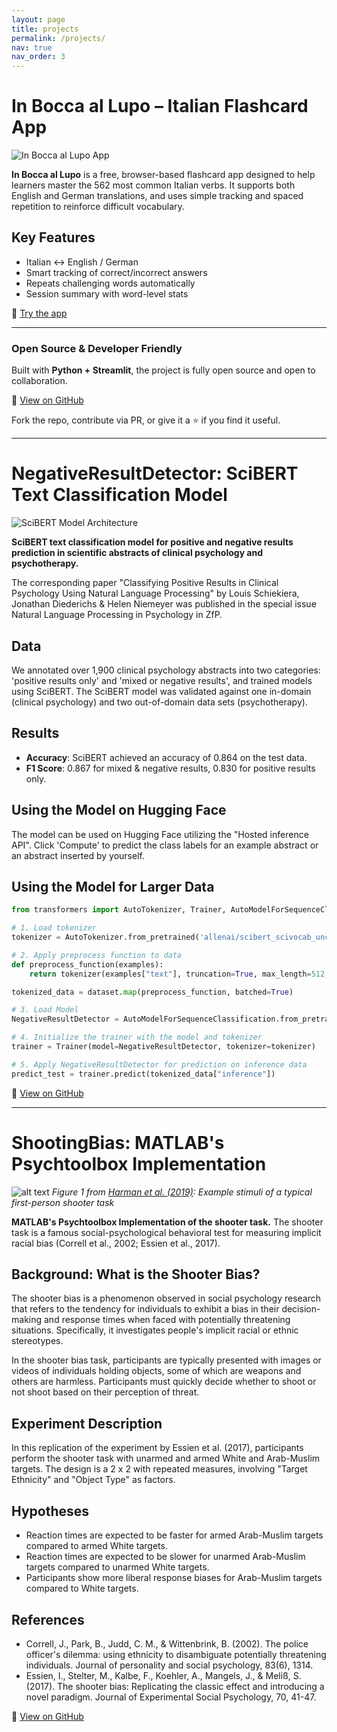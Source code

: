 ```yaml
---
layout: page
title: projects
permalink: /projects/
nav: true
nav_order: 3
---
```


# In Bocca al Lupo – Italian Flashcard App

![In Bocca al Lupo App](https://schiekiera.github.io/assets/img/projects/inbocaallupo.jpg)

**In Bocca al Lupo** is a free, browser-based flashcard app designed to help learners master the 562 most common Italian verbs. It supports both English and German translations, and uses simple tracking and spaced repetition to reinforce difficult vocabulary.

## Key Features
- Italian ↔ English / German
- Smart tracking of correct/incorrect answers
- Repeats challenging words automatically
- Session summary with word-level stats

🎯 [Try the app](https://inbocaallupo-9hvgzexhtsvwsanxjvfjd4.streamlit.app/)

---

### Open Source & Developer Friendly

Built with **Python + Streamlit**, the project is fully open source and open to collaboration.

📂 [View on GitHub](https://github.com/schiekiera/in_boca_al_lupo)

Fork the repo, contribute via PR, or give it a ⭐️ if you find it useful.

---

# NegativeResultDetector: SciBERT Text Classification Model

![SciBERT Model Architecture](https://schiekiera.github.io/assets/img/publication_preview/scibert.png)

**SciBERT text classification model for positive and negative results prediction in scientific abstracts of clinical psychology and psychotherapy.**

The corresponding paper "Classifying Positive Results in Clinical Psychology Using Natural Language Processing" by Louis Schiekiera, Jonathan Diederichs & Helen Niemeyer was published in the special issue Natural Language Processing in Psychology in ZfP.

## Data
We annotated over 1,900 clinical psychology abstracts into two categories: 'positive results only' and 'mixed or negative results', and trained models using SciBERT. The SciBERT model was validated against one in-domain (clinical psychology) and two out-of-domain data sets (psychotherapy).

## Results
- **Accuracy**: SciBERT achieved an accuracy of 0.864 on the test data.
- **F1 Score**: 0.867 for mixed & negative results, 0.830 for positive results only.

## Using the Model on Hugging Face
The model can be used on Hugging Face utilizing the "Hosted inference API". Click 'Compute' to predict the class labels for an example abstract or an abstract inserted by yourself.

## Using the Model for Larger Data
```python
from transformers import AutoTokenizer, Trainer, AutoModelForSequenceClassification

# 1. Load tokenizer
tokenizer = AutoTokenizer.from_pretrained('allenai/scibert_scivocab_uncased')

# 2. Apply preprocess function to data
def preprocess_function(examples):
    return tokenizer(examples["text"], truncation=True, max_length=512, padding='max_length')

tokenized_data = dataset.map(preprocess_function, batched=True)

# 3. Load Model
NegativeResultDetector = AutoModelForSequenceClassification.from_pretrained("ClinicalMetaScience/NegativeResultDetector")

# 4. Initialize the trainer with the model and tokenizer
trainer = Trainer(model=NegativeResultDetector, tokenizer=tokenizer)

# 5. Apply NegativeResultDetector for prediction on inference data
predict_test = trainer.predict(tokenized_data["inference"])
```


📂 [View on GitHub](https://github.com/ClinicalMetaScience/NegativeResultDetector)

---

# ShootingBias: MATLAB's Psychtoolbox Implementation

![alt text](https://www.frontiersin.org/files/Articles/483918/fpsyg-10-02140-HTML/image_m/fpsyg-10-02140-g001.jpg)
*Figure 1 from [Harman et al. (2019)](https://www.frontiersin.org/articles/10.3389/fpsyg.2019.02140/full): Example stimuli of a typical first-person shooter task*


**MATLAB's Psychtoolbox Implementation of the shooter task.** The shooter task is a famous social-psychological behavioral test for measuring implicit racial bias (Correll et al., 2002; Essien et al., 2017).

## Background: What is the Shooter Bias?
The shooter bias is a phenomenon observed in social psychology research that refers to the tendency for individuals to exhibit a bias in their decision-making and response times when faced with potentially threatening situations. Specifically, it investigates people's implicit racial or ethnic stereotypes.

In the shooter bias task, participants are typically presented with images or videos of individuals holding objects, some of which are weapons and others are harmless. Participants must quickly decide whether to shoot or not shoot based on their perception of threat.

## Experiment Description
In this replication of the experiment by Essien et al. (2017), participants perform the shooter task with unarmed and armed White and Arab-Muslim targets. The design is a 2 x 2 with repeated measures, involving "Target Ethnicity" and "Object Type" as factors.

## Hypotheses
- Reaction times are expected to be faster for armed Arab-Muslim targets compared to armed White targets.
- Reaction times are expected to be slower for unarmed Arab-Muslim targets compared to unarmed White targets.
- Participants show more liberal response biases for Arab-Muslim targets compared to White targets.

## References
- Correll, J., Park, B., Judd, C. M., & Wittenbrink, B. (2002). The police officer's dilemma: using ethnicity to disambiguate potentially threatening individuals. Journal of personality and social psychology, 83(6), 1314.
- Essien, I., Stelter, M., Kalbe, F., Koehler, A., Mangels, J., & Meliß, S. (2017). The shooter bias: Replicating the classic effect and introducing a novel paradigm. Journal of Experimental Social Psychology, 70, 41-47.

📂 [View on GitHub](https://github.com/schiekiera/ShootingBias)

